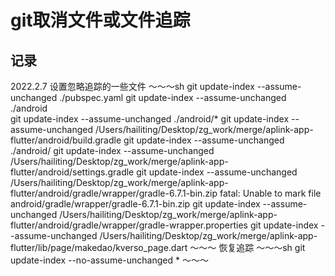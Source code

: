 # git取消文件或文件追踪

## 记录
2022.2.7 设置忽略追踪的一些文件
～～～sh
git update-index --assume-unchanged ./pubspec.yaml
git update-index --assume-unchanged ./android     
git update-index --assume-unchanged ./android/*
git update-index --assume-unchanged /Users/hailiting/Desktop/zg_work/merge/aplink-app-flutter/android/build.gradle
git update-index --assume-unchanged ./android/ 
git update-index --assume-unchanged /Users/hailiting/Desktop/zg_work/merge/aplink-app-flutter/android/settings.gradle
git update-index --assume-unchanged /Users/hailiting/Desktop/zg_work/merge/aplink-app-flutter/android/gradle/wrapper/gradle-6.7.1-bin.zip 
fatal: Unable to mark file android/gradle/wrapper/gradle-6.7.1-bin.zip
git update-index --assume-unchanged /Users/hailiting/Desktop/zg_work/merge/aplink-app-flutter/android/gradle/wrapper/gradle-wrapper.properties
git update-index --assume-unchanged /Users/hailiting/Desktop/zg_work/merge/aplink-app-flutter/lib/page/makedao/kverso_page.dart
～～～
恢复追踪
～～～sh
git update-index --no-assume-unchanged *
～～～